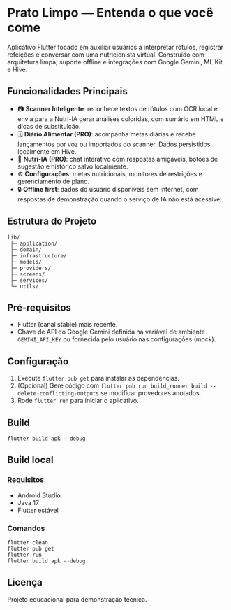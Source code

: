 # Prato Limpo — Entenda o que você come

Aplicativo Flutter focado em auxiliar usuários a interpretar rótulos, registrar refeições e conversar com uma nutricionista virtual. Construído com arquitetura limpa, suporte offline e integrações com Google Gemini, ML Kit e Hive.

## Funcionalidades Principais

- 📷 **Scanner Inteligente**: reconhece textos de rótulos com OCR local e envia para a Nutri-IA gerar análises coloridas, com sumário em HTML e dicas de substituição.
- 🗓️ **Diário Alimentar (PRO)**: acompanha metas diárias e recebe lançamentos por voz ou importados do scanner. Dados persistidos localmente em Hive.
- 🤖 **Nutri-IA (PRO)**: chat interativo com respostas amigáveis, botões de sugestão e histórico salvo localmente.
- ⚙️ **Configurações**: metas nutricionais, monitores de restrições e gerenciamento de plano.
- 🔒 **Offline first**: dados do usuário disponíveis sem internet, com respostas de demonstração quando o serviço de IA não está acessível.

## Estrutura do Projeto

```
lib/
 ├─ application/
 ├─ domain/
 ├─ infrastructure/
 ├─ models/
 ├─ providers/
 ├─ screens/
 ├─ services/
 └─ utils/
```

## Pré-requisitos

- Flutter (canal stable) mais recente.
- Chave de API do Google Gemini definida na variável de ambiente `GEMINI_API_KEY` ou fornecida pelo usuário nas configurações (mock).

## Configuração

1. Execute `flutter pub get` para instalar as dependências.
2. (Opcional) Gere código com `flutter pub run build_runner build --delete-conflicting-outputs` se modificar provedores anotados.
3. Rode `flutter run` para iniciar o aplicativo.

## Build

```
flutter build apk --debug
```

## Build local

### Requisitos

- Android Studio
- Java 17
- Flutter estável

### Comandos

```
flutter clean
flutter pub get
flutter run
flutter build apk --debug
```

## Licença

Projeto educacional para demonstração técnica.

